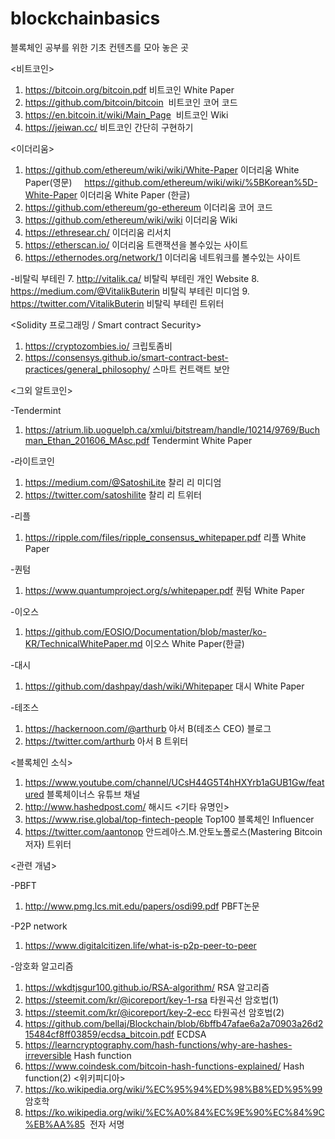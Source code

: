 
# blockchainbasics
블록체인 공부를 위한 기초 컨텐츠를 모아 놓은 곳

<비트코인>

1. https://bitcoin.org/bitcoin.pdf 비트코인 White Paper 
2. https://github.com/bitcoin/bitcoin  비트코인 코어 코드
3. https://en.bitcoin.it/wiki/Main_Page  비트코인 Wiki
4. https://jeiwan.cc/ 비트코인 간단히 구현하기

<이더리움>

1. https://github.com/ethereum/wiki/wiki/White-Paper 이더리움 White Paper(영문)  
   https://github.com/ethereum/wiki/wiki/%5BKorean%5D-White-Paper 이더리움 White Paper (한글)
2. https://github.com/ethereum/go-ethereum 이더리움 코어 코드
3. https://github.com/ethereum/wiki/wiki 이더리움 Wiki
4. https://ethresear.ch/ 이더리움 리서치
5. https://etherscan.io/ 이더리움 트랜잭션을 볼수있는 사이트
6. https://ethernodes.org/network/1 이더리움 네트워크를 볼수있는 사이트

-비탈릭 부테린
7. http://vitalik.ca/  비탈릭 부테린 개인 Website 
8. https://medium.com/@VitalikButerin 비탈릭 부테린 미디엄
9. https://twitter.com/VitalikButerin 비탈릭 부테린 트위터

<Solidity 프로그래밍 / Smart contract Security>

1. https://cryptozombies.io/  크립토좀비
2. https://consensys.github.io/smart-contract-best-practices/general_philosophy/ 스마트 컨트랙트 보안

<그외 알트코인>

-Tendermint
 1. https://atrium.lib.uoguelph.ca/xmlui/bitstream/handle/10214/9769/Buchman_Ethan_201606_MAsc.pdf Tendermint White Paper

-라이트코인
 1. https://medium.com/@SatoshiLite  찰리 리 미디엄
 2. https://twitter.com/satoshilite  찰리 리 트위터
 
-리플 
 1. https://ripple.com/files/ripple_consensus_whitepaper.pdf 리플 White Paper
 
-퀀텀
 1. https://www.quantumproject.org/s/whitepaper.pdf 퀀텀 White Paper
 
-이오스
 1. https://github.com/EOSIO/Documentation/blob/master/ko-KR/TechnicalWhitePaper.md 이오스 White Paper(한글)

-대시
 1. https://github.com/dashpay/dash/wiki/Whitepaper 대시 White Paper
 
-테조스
 1. https://hackernoon.com/@arthurb 아서 B(테조스 CEO) 블로그
 2. https://twitter.com/arthurb 아서 B 트위터
 
  
<블록체인 소식>
 1. https://www.youtube.com/channel/UCsH44G5T4hHXYrb1aGUB1Gw/featured 블록체이너스 유튜브 채널
 2. http://www.hashedpost.com/ 해시드 
<기타 유명인>
 1. https://www.rise.global/top-fintech-people Top100 블록체인 Influencer
 2. https://twitter.com/aantonop 안드레아스.M.안토노폴로스(Mastering Bitcoin 저자) 트위터

<관련 개념>

-PBFT
 1. http://www.pmg.lcs.mit.edu/papers/osdi99.pdf PBFT논문
 

-P2P network
 1. https://www.digitalcitizen.life/what-is-p2p-peer-to-peer

-암호화 알고리즘
 1. https://wkdtjsgur100.github.io/RSA-algorithm/ RSA 알고리즘
 2. https://steemit.com/kr/@icoreport/key-1-rsa 타원곡선 암호법(1)
 3. https://steemit.com/kr/@icoreport/key-2-ecc 타원곡선 암호법(2)
 4. https://github.com/bellaj/Blockchain/blob/6bffb47afae6a2a70903a26d215484cf8ff03859/ecdsa_bitcoin.pdf ECDSA
 5. https://learncryptography.com/hash-functions/why-are-hashes-irreversible Hash function
 6. https://www.coindesk.com/bitcoin-hash-functions-explained/ Hash function(2)
<위키피디아>
 1. https://ko.wikipedia.org/wiki/%EC%95%94%ED%98%B8%ED%95%99 암호학
 2. https://ko.wikipedia.org/wiki/%EC%A0%84%EC%9E%90%EC%84%9C%EB%AA%85  전자 서명


